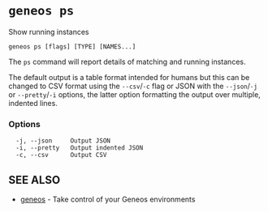 # `geneos ps`

Show running instances

```text
geneos ps [flags] [TYPE] [NAMES...]
```

The `ps` command will report details of matching and running instances.

The default output is a table format intended for humans but this can be
changed to CSV format using the `--csv`/`-c` flag or JSON with the
`--json`/`-j` or `--pretty`/`-i` options, the latter option formatting
the output over multiple, indented lines.

### Options

```text
  -j, --json     Output JSON
  -i, --pretty   Output indented JSON
  -c, --csv      Output CSV
```

## SEE ALSO

* [geneos](geneos.md)	 - Take control of your Geneos environments
